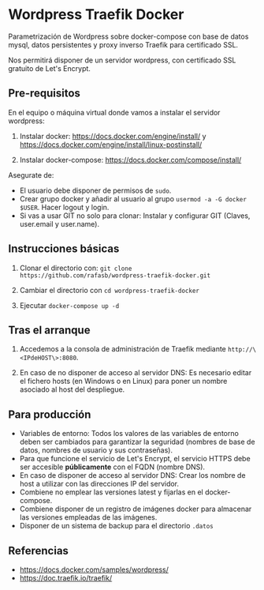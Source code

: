 # Wordpress Traefik Docker
Parametrización de Wordpress sobre docker-compose con base de datos mysql, datos persistentes y proxy inverso Traefik para certificado SSL.

Nos permitirá disponer de un servidor wordpress, con certificado SSL gratuito de Let's Encrypt. 

## Pre-requisitos

En el equipo o máquina virtual donde vamos a instalar el servidor wordpress:

1) Instalar docker: https://docs.docker.com/engine/install/ y https://docs.docker.com/engine/install/linux-postinstall/ 

2) Instalar docker-compose: https://docs.docker.com/compose/install/

Asegurate de:
* El usuario debe disponer de permisos de `sudo`.
* Crear grupo docker y añadir al usuario al grupo `usermod -a -G docker $USER`. Hacer logout y login.
* Si vas a usar GIT no solo para clonar: Instalar y configurar GIT (Claves, user.email y user.name). 

## Instrucciones básicas

1) Clonar el directorio con: `git clone https://github.com/rafasb/wordpress-traefik-docker.git`

2) Cambiar el directorio con `cd wordpress-traefik-docker`

3) Ejecutar `docker-compose up -d`

## Tras el arranque

1) Accedemos a la consola de administración de Traefik mediante `http://\<IPdeHOST\>:8080`.

2) En caso de no disponer de acceso al servidor DNS: Es necesario editar el fichero hosts (en Windows o en Linux) para poner un nombre asociado al host del despliegue. 

## Para producción

* Variables de entorno:
    Todos los valores de las variables de entorno deben ser cambiados para garantizar la seguridad (nombres de base de datos, nombres de usuario y sus contraseñas).
* Para que funcione el servicio de Let's Encrypt, el servicio HTTPS debe ser accesible **públicamente** con el FQDN (nombre DNS).
* En caso de disponer de acceso al servidor DNS: Crear los nombre de host a utilizar con las direcciones IP del servidor.
* Combiene no emplear las versiones latest y fijarlas en el docker-compose.
* Combiene disponer de un registro de imágenes docker para almacenar las versiones empleadas de las imágenes.
* Disponer de un sistema de backup para el directorio `.datos`

## Referencias

* https://docs.docker.com/samples/wordpress/
* https://doc.traefik.io/traefik/
